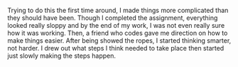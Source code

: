 Trying to do this the first time around, I made things more complicated than they should have been. Though I completed the assignment, everything looked really sloppy and by the end of my work, I was not even really sure how it was working. Then, a friend who codes gave me direction on how to make things easier. After being showed the ropes, I started thinking smarter, not harder. I drew out what steps I think needed to take place then started just slowly making the steps happen. 